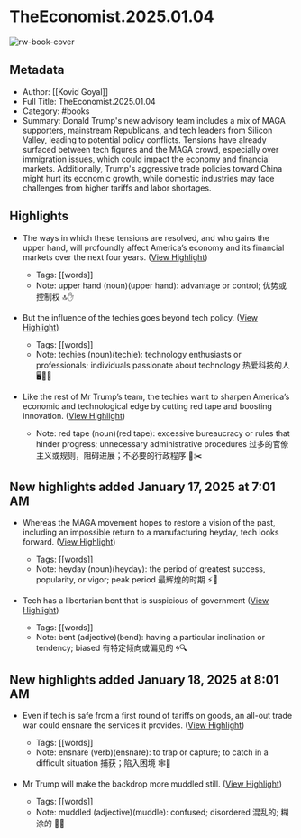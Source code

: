 # TheEconomist.2025.01.04

![rw-book-cover](https://readwise-assets.s3.amazonaws.com/media/reader/parsed_document_assets/256329707/LJiGjrk232F5qlQ6fFhU7OsBszBUqoYzKnaYd65vOzI-cove_YONYKvc.jpg)

## Metadata
- Author: [[Kovid Goyal]]
- Full Title: TheEconomist.2025.01.04
- Category: #books
- Summary: Donald Trump's new advisory team includes a mix of MAGA supporters, mainstream Republicans, and tech leaders from Silicon Valley, leading to potential policy conflicts. Tensions have already surfaced between tech figures and the MAGA crowd, especially over immigration issues, which could impact the economy and financial markets. Additionally, Trump's aggressive trade policies toward China might hurt its economic growth, while domestic industries may face challenges from higher tariffs and labor shortages.

## Highlights
- The ways in which these tensions are resolved, and who gains the upper hand, will profoundly affect America’s economy and its financial markets over the next four years. ([View Highlight](https://read.readwise.io/read/01jgrexv26n5w9nca216z9vr00))
    - Tags: [[words]] 
    - Note: upper hand (noun)(upper hand): advantage or control; 优势或控制权 🔝✋

- But the influence of the techies goes beyond tech policy. ([View Highlight](https://read.readwise.io/read/01jgrf328ck54ycw7acyt7ggdx))
    - Tags: [[words]] 
    - Note: techies (noun)(techie): technology enthusiasts or professionals; individuals passionate about technology 热爱科技的人 🖥️👩‍💻

- Like the rest of Mr Trump’s team, the techies want to sharpen America’s economic and technological edge by cutting red tape and boosting innovation. ([View Highlight](https://read.readwise.io/read/01jgrfs29m3xvyv9x3rbjb5dd6))
    - Note: red tape (noun)(red tape): excessive bureaucracy or rules that hinder progress; unnecessary administrative procedures 过多的官僚主义或规则，阻碍进展；不必要的行政程序 📜✂️



## New highlights added January 17, 2025 at 7:01 AM
- Whereas the MAGA movement hopes to restore a vision of the past, including an impossible return to a manufacturing heyday, tech looks forward. ([View Highlight](https://read.readwise.io/read/01jhtg53gkfdm45qfa2wc3zs6r))
    - Tags: [[words]] 
    - Note: heyday (noun)(heyday): the period of greatest success, popularity, or vigor; peak period 最辉煌的时期 ⚡🌟

- Tech has a libertarian bent that is suspicious of government ([View Highlight](https://read.readwise.io/read/01jhszf568kb325jz3kkexcsj7))
    - Tags: [[words]] 
    - Note: bent (adjective)(bend): having a particular inclination or tendency; biased 有特定倾向或偏见的 🌀🔍


## New highlights added January 18, 2025 at 8:01 AM
- Even if tech is safe from a first round of tariffs on goods, an all-out trade war could ensnare the services it provides. ([View Highlight](https://read.readwise.io/read/01jhwn6a2232sesw1tjpwsvktv))
    - Tags: [[words]] 
    - Note: ensnare (verb)(ensnare): to trap or capture; to catch in a difficult situation 捕获；陷入困境 🕸️🐾

- Mr Trump will make the backdrop more muddled still. ([View Highlight](https://read.readwise.io/read/01jhwn8p5zy2786haek24am0q0))
    - Tags: [[words]] 
    - Note: muddled (adjective)(muddle): confused; disordered 混乱的; 糊涂的 🤔🔄

